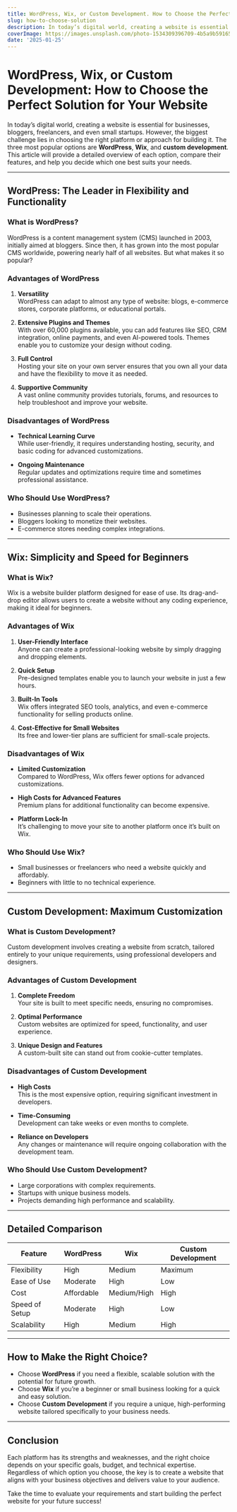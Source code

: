 ```yaml
---
title: WordPress, Wix, or Custom Development. How to Choose the Perfect Solution for Your Website
slug: how-to-choose-solution
description: In today’s digital world, creating a website is essential for businesses, bloggers, freelancers, and even small startups. However, the biggest challenge lies in choosing the right platform or approach for building it.
coverImage: https://images.unsplash.com/photo-1534309396709-4b5a9b59165a?q=80&w=3552&auto=format&fit=crop&ixlib=rb-4.0.3&ixid=M3wxMjA3fDB8MHxwaG90by1wYWdlfHx8fGVufDB8fHx8fA%3D%3D
date: '2025-01-25'
---
```


# WordPress, Wix, or Custom Development: How to Choose the Perfect Solution for Your Website

In today’s digital world, creating a website is essential for businesses, bloggers, freelancers, and even small startups. However, the biggest challenge lies in choosing the right platform or approach for building it. The three most popular options are **WordPress**, **Wix**, and **custom development**. This article will provide a detailed overview of each option, compare their features, and help you decide which one best suits your needs.

---

## WordPress: The Leader in Flexibility and Functionality

### What is WordPress?

WordPress is a content management system (CMS) launched in 2003, initially aimed at bloggers. Since then, it has grown into the most popular CMS worldwide, powering nearly half of all websites. But what makes it so popular?

### Advantages of WordPress

1. **Versatility**  
   WordPress can adapt to almost any type of website: blogs, e-commerce stores, corporate platforms, or educational portals.

2. **Extensive Plugins and Themes**  
   With over 60,000 plugins available, you can add features like SEO, CRM integration, online payments, and even AI-powered tools. Themes enable you to customize your design without coding.

3. **Full Control**  
   Hosting your site on your own server ensures that you own all your data and have the flexibility to move it as needed.

4. **Supportive Community**  
   A vast online community provides tutorials, forums, and resources to help troubleshoot and improve your website.

### Disadvantages of WordPress

- **Technical Learning Curve**  
   While user-friendly, it requires understanding hosting, security, and basic coding for advanced customizations.

- **Ongoing Maintenance**  
   Regular updates and optimizations require time and sometimes professional assistance.

### Who Should Use WordPress?  

- Businesses planning to scale their operations.
- Bloggers looking to monetize their websites.
- E-commerce stores needing complex integrations.

---

## Wix: Simplicity and Speed for Beginners

### What is Wix?

Wix is a website builder platform designed for ease of use. Its drag-and-drop editor allows users to create a website without any coding experience, making it ideal for beginners.

### Advantages of Wix

1. **User-Friendly Interface**  
   Anyone can create a professional-looking website by simply dragging and dropping elements.

2. **Quick Setup**  
   Pre-designed templates enable you to launch your website in just a few hours.

3. **Built-In Tools**  
   Wix offers integrated SEO tools, analytics, and even e-commerce functionality for selling products online.

4. **Cost-Effective for Small Websites**  
   Its free and lower-tier plans are sufficient for small-scale projects.

### Disadvantages of Wix

- **Limited Customization**  
   Compared to WordPress, Wix offers fewer options for advanced customizations.

- **High Costs for Advanced Features**  
   Premium plans for additional functionality can become expensive.

- **Platform Lock-In**  
   It’s challenging to move your site to another platform once it’s built on Wix.

### Who Should Use Wix?  

- Small businesses or freelancers who need a website quickly and affordably.  
- Beginners with little to no technical experience.

---

## Custom Development: Maximum Customization

### What is Custom Development?

Custom development involves creating a website from scratch, tailored entirely to your unique requirements, using professional developers and designers.

### Advantages of Custom Development

1. **Complete Freedom**  
   Your site is built to meet specific needs, ensuring no compromises.

2. **Optimal Performance**  
   Custom websites are optimized for speed, functionality, and user experience.

3. **Unique Design and Features**  
   A custom-built site can stand out from cookie-cutter templates.

### Disadvantages of Custom Development

- **High Costs**  
   This is the most expensive option, requiring significant investment in developers.

- **Time-Consuming**  
   Development can take weeks or even months to complete.

- **Reliance on Developers**  
   Any changes or maintenance will require ongoing collaboration with the development team.

### Who Should Use Custom Development?  

- Large corporations with complex requirements.  
- Startups with unique business models.  
- Projects demanding high performance and scalability.

---

## Detailed Comparison

| Feature               | WordPress               | Wix                    | Custom Development     |
|-----------------------|-------------------------|-------------------------|-------------------------|
| Flexibility           | High                   | Medium                 | Maximum                |
| Ease of Use           | Moderate               | High                   | Low                    |
| Cost                  | Affordable             | Medium/High            | High                   |
| Speed of Setup        | Moderate               | High                   | Low                    |
| Scalability           | High                   | Medium                 | High                   |

---

## How to Make the Right Choice?

- Choose **WordPress** if you need a flexible, scalable solution with the potential for future growth.
- Choose **Wix** if you’re a beginner or small business looking for a quick and easy solution.
- Choose **Custom Development** if you require a unique, high-performing website tailored specifically to your business needs.

---

## Conclusion

Each platform has its strengths and weaknesses, and the right choice depends on your specific goals, budget, and technical expertise. Regardless of which option you choose, the key is to create a website that aligns with your business objectives and delivers value to your audience.

Take the time to evaluate your requirements and start building the perfect website for your future success!

